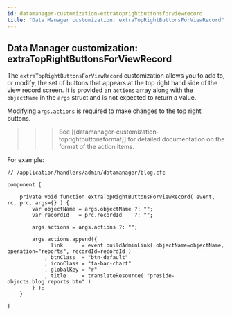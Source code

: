 ```yaml
---
id: datamanager-customization-extratoprightbuttonsforviewrecord
title: "Data Manager customization: extraTopRightButtonsForViewRecord"
---
```


## Data Manager customization: extraTopRightButtonsForViewRecord

The `extraTopRightButtonsForViewRecord` customization allows you to add to, or modify, the set of buttons that appears at the top right hand side of the view record screen. It is provided an `actions` array along with the `objectName` in the `args` struct and is not expected to return a value.

Modifying `args.actions` is required to make changes to the top right buttons.


>>> See [[datamanager-customization-toprightbuttonsformat]] for detailed documentation on the format of the action items.


For example:

```luceescript
// /application/handlers/admin/datamanager/blog.cfc

component {

	private void function extraTopRightButtonsForViewRecord( event, rc, prc, args={} ) {
		var objectName = args.objectName ?: "";
		var recordId   = prc.recordId    ?: "";
		
		args.actions = args.actions ?: "";

		args.actions.append({
			  link      = event.buildAdminLink( objectName=objectName, operation="reports", recordId=recordId )
			, btnClass  = "btn-default"
			, iconClass = "fa-bar-chart"
			, globalKey = "r"
			, title     = translateResource( "preside-objects.blog:reports.btn" )
		} );
	}

}
```

